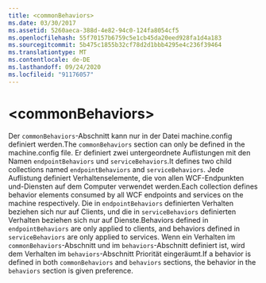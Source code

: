 ```yaml
---
title: <commonBehaviors>
ms.date: 03/30/2017
ms.assetid: 5260aeca-388d-4e82-94c0-124fa8054cf5
ms.openlocfilehash: 55f70157b6759c5e1cb45da20eed928fa1d4a183
ms.sourcegitcommit: 5b475c1855b32cf78d2d1bbb4295e4c236f39464
ms.translationtype: MT
ms.contentlocale: de-DE
ms.lasthandoff: 09/24/2020
ms.locfileid: "91176057"
---
```

# \<commonBehaviors>

<span data-ttu-id="5c2c6-101">Der `commonBehaviors`-Abschnitt kann nur in der Datei machine.config definiert werden.</span><span class="sxs-lookup"><span data-stu-id="5c2c6-101">The `commonBehaviors` section can only be defined in the machine.config file.</span></span> <span data-ttu-id="5c2c6-102">Er definiert zwei untergeordnete Auflistungen mit den Namen `endpointBehaviors` und `serviceBehaviors`.</span><span class="sxs-lookup"><span data-stu-id="5c2c6-102">It defines two child collections named `endpointBehaviors` and `serviceBehaviors`.</span></span>  <span data-ttu-id="5c2c6-103">Jede Auflistung definiert Verhaltenselemente, die von allen WCF-Endpunkten und-Diensten auf dem Computer verwendet werden.</span><span class="sxs-lookup"><span data-stu-id="5c2c6-103">Each collection defines behavior elements consumed by all WCF endpoints and services on the machine respectively.</span></span> <span data-ttu-id="5c2c6-104">Die in `endpointBehaviors` definierten Verhalten beziehen sich nur auf Clients, und die in `serviceBehaviors` definierten Verhalten beziehen sich nur auf Dienste.</span><span class="sxs-lookup"><span data-stu-id="5c2c6-104">Behaviors defined in `endpointBehaviors` are only applied to clients, and behaviors defined in `serviceBehaviors` are only applied to services.</span></span> <span data-ttu-id="5c2c6-105">Wenn ein Verhalten im `commonBehaviors`-Abschnitt und im `behaviors`-Abschnitt definiert ist, wird dem Verhalten im `behaviors`-Abschnitt Priorität eingeräumt.</span><span class="sxs-lookup"><span data-stu-id="5c2c6-105">If a behavior is defined in both `commonBehaviors` and `behaviors` sections, the behavior in the `behaviors` section is given preference.</span></span>
